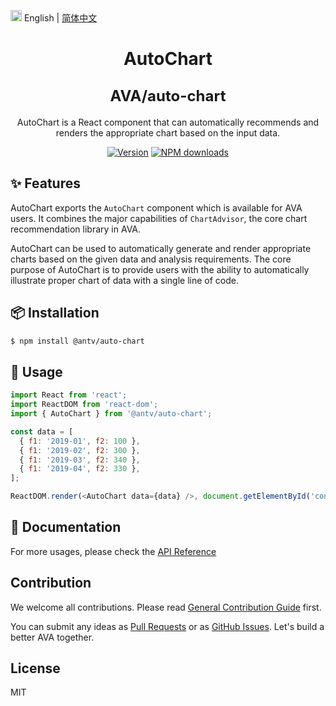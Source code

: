 <img src="https://gw.alipayobjects.com/zos/antfincdn/R8sN%24GNdh6/language.svg" width="18"> English | [简体中文](./zh-CN/README.zh-CN.md)

<h1 align="center">
  <p>AutoChart</p>
  <span style="font-size: 24px;">AVA/auto-chart</span>
</h1>

<div align="center">

AutoChart is a React component that can automatically recommends and renders the appropriate chart based on the input data.



[![Version](https://badgen.net/npm/v/@antv/auto-chart)](https://www.npmjs.com/@antv/auto-chart)
[![NPM downloads](http://img.shields.io/npm/dm/@antv/auto-chart.svg)](http://npmjs.com/@antv/auto-chart)
</div>

## ✨ Features

AutoChart exports the `AutoChart` component which is available for AVA users.
It combines the major capabilities of `ChartAdvisor`, the core chart recommendation library in AVA.

AutoChart can be used to automatically generate and render appropriate charts based on the given data and analysis requirements.
The core purpose of AutoChart is to provide users with the ability to automatically illustrate proper chart of data with a single line of code.


## 📦 Installation

```bash
$ npm install @antv/auto-chart
```

## 🔨 Usage


```js
import React from 'react';
import ReactDOM from 'react-dom';
import { AutoChart } from '@antv/auto-chart';

const data = [
  { f1: '2019-01', f2: 100 },
  { f1: '2019-02', f2: 300 },
  { f1: '2019-03', f2: 340 },
  { f1: '2019-04', f2: 330 },
];

ReactDOM.render(<AutoChart data={data} />, document.getElementById('container'));
```



## 📖 Documentation

For more usages, please check the [API Reference](https://ava.antv.vision/en/docs/api/auto-chart/AutoChart)

## Contribution

We welcome all contributions. Please read [General Contribution Guide](../../CONTRIBUTING.md) first.

You can submit any ideas as [Pull Requests](https://github.com/antvis/AVA/pulls) or as [GitHub Issues](https://github.com/antvis/AVA/issues). 
Let's build a better AVA together.

## License

MIT
